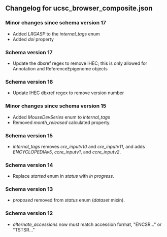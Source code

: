 ## Changelog for ucsc_browser_composite.json

### Minor changes since schema version 17

* Added *LRGASP* to the *internal_tags* enum
* Added *doi* property

### Schema version 17

* Update the dbxref regex to remove IHEC; this is only allowed for Annotation and ReferenceEpigenome objects

### Schema version 16

* Update IHEC dbxref regex to remove version number

### Minor changes since schema version 15
* Added *MouseDevSeries* enum to *internal_tags*
* Removed *month_released* calculated property.

### Schema version 15

* *internal_tags* removes *cre_inputv10* and *cre_inputv11*, and adds *ENCYCLOPEDIAv5*, *ccre_inputv1*, and *ccre_inputv2*.

### Schema version 14

* Replace *started* enum in *status* with *in progress*.

### Schema version 13

* *proposed* removed from *status* enum (*dataset* mixin).

### Schema version 12

* *alternate_accessions* now must match accession format, "ENCSR..." or "TSTSR..."
